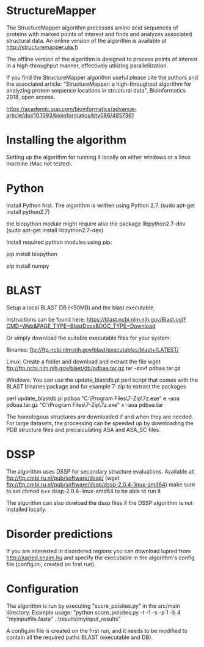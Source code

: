 # StructureMapper

The StructureMapper algorithm processes amino acid sequences of proteins with marked points of interest and finds and analyzes associated structural data. An online version of the algorithm is available at http://structuremapper.uta.fi

The offline version of the algorithm is designed to process points of interest in a high-throughput manner, effectively utilizing parallellization.

If you find the StructureMapper algorithm useful please cite the authors and the associated article:
"StructureMapper: a high-throughput algorithm for analyzing protein sequence locations in structural data", Bioinformatics 2018, open access.

https://academic.oup.com/bioinformatics/advance-article/doi/10.1093/bioinformatics/bty086/4857361

# Installing the algorithm

Setting up the algorithm for running it locally on either windows or a linux machine (Mac not tested).

# Python

Install Python first. The algorithm is written using Python 2.7.
(sudo apt-get install python2.7)

the biopython module might require also the package libpython2.7-dev
(sudo apt-get install libpython2.7-dev)

Install required python modules using pip:

pip install biopython

pip install numpy

# BLAST

Setup a local BLAST DB (<50MB) and the blast executable.

Instructions can be found here:
https://blast.ncbi.nlm.nih.gov/Blast.cgi?CMD=Web&PAGE_TYPE=BlastDocs&DOC_TYPE=Download

Or simply download the suitable executable files for your system:

Binaries:
ftp://ftp.ncbi.nlm.nih.gov/blast/executables/blast+/LATEST/

Linux:
Create a folder and download and extract the file
wget ftp://ftp.ncbi.nlm.nih.gov/blast/db/pdbaa.tar.gz
tar -zxvf pdbaa.tar.gz

Windows:
You can use the update_blastdb.pl perl script that comes with the BLAST binaries package and for example 7-zip to extract the packages

perl update_blastdb.pl pdbaa
"C:\Program Files\7-Zip\7z.exe" e -aoa pdbaa.tar.gz
"C:\Program Files\7-Zip\7z.exe" x -aoa pdbaa.tar

The homologous structures are downloaded if and when they are needed. For large datasets, the processing can be speeded up by downloading the PDB structure files and precalculating ASA and ASA_SC files.

# DSSP

The algorithm uses DSSP for secondary structure evaluations. 
Available at: ftp://ftp.cmbi.ru.nl/pub/software/dssp/
(wget ftp://ftp.cmbi.ru.nl/pub/software/dssp/dssp-2.0.4-linux-amd64)
make sure to set chmod a+x dssp-2.0.4-linux-amd64 to be able to run it

The algorithm can also dowload the dssp files if the DSSP algorithm is not installed locally.
# Disorder predictions

If you are interested in disordered regions you can download Iupred from http://iupred.enzim.hu and specify the executable in the algorithm's config file (config.ini, created on first run).

# Configuration

The algorithm is run by executing "score_poisites.py" in the src/main directory.
Example usage: 
"python score_poisites.py -t -1 -s -p 1 -b 4 "myinputfile.fasta" ..\results\myinput_results"

A config.ini file is created on the first run, and it needs to be modified to contain all the required 
paths BLAST (executable and DB).
